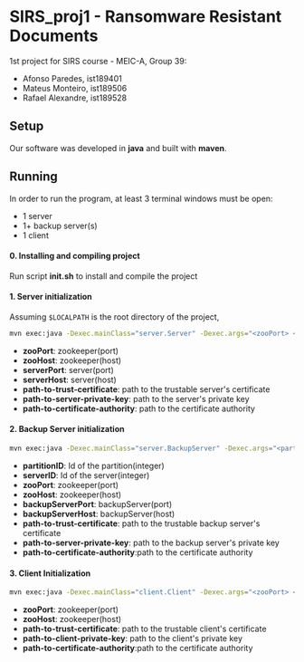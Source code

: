 # SIRS_proj1 - Ransomware Resistant Documents
1st project for SIRS course - MEIC-A, Group 39:
- Afonso Paredes, ist189401
- Mateus Monteiro, ist189506
- Rafael Alexandre, ist189528

## Setup

Our software was developed in **java** and built with **maven**.

## Running

In order to run the program, at least 3 terminal windows must be open:
- 1 server
- 1+ backup server(s)
- 1 client

#### 0. Installing and compiling project 

Run script **init.sh** to install and compile the project 

#### 1. Server initialization

Assuming `$LOCALPATH` is the root directory of the project,

```bash
mvn exec:java -Dexec.mainClass="server.Server" -Dexec.args="<zooPort> <zooHost> <serverPort> <serverHost> $LOCALPATH/<path-to-trust-certificate> $LOCALPATH/<path-to-server-private-key> $LOCALPATH/<path-to-certificate-authority>" 
```

- **zooPort**: zookeeper(port)
- **zooHost**: zookeeper(host)
- **serverPort**: server(port)
- **serverHost**: server(host)
- **path-to-trust-certificate**: path to the trustable server's certificate
- **path-to-server-private-key**: path to the server's private key
- **path-to-certificate-authority**: path to the certificate authority

#### 2. Backup Server initialization

```bash
mvn exec:java -Dexec.mainClass="server.BackupServer" -Dexec.args="<partitionID> <serverID> <zooPort> <zooHost> <backupServerPort> <backupServerHost> $LOCALPATH/<path-to-trust-certificate> $LOCALPATH/<path-to-backupServer-private-key> $LOCALPATH/<path-to-certificate-authority>" 
```

- **partitionID**: Id of the partition(integer)
- **serverID**: Id of the server(integer)
- **zooPort**: zookeeper(port)
- **zooHost**: zookeeper(host)
- **backupServerPort**: backupServer(port)
- **backupServerHost**: backupServer(host)
- **path-to-trust-certificate**: path to the trustable backup server's certificate
- **path-to-server-private-key**: path to the backup server's private key
- **path-to-certificate-authority**:path to the certificate authority


#### 3. Client Initialization
```bash
mvn exec:java -Dexec.mainClass="client.Client" -Dexec.args="<zooPort> <zooHost> $LOCALPATH/<path-to-trust-certificate> $LOCALPATH/<path-to-client-private-key> $LOCALPATH/<path-to-certificate-authority>" 
```

- **zooPort**: zookeeper(port)
- **zooHost**: zookeeper(host)
- **path-to-trust-certificate**: path to the trustable client's certificate
- **path-to-client-private-key**: path to the client's private key
- **path-to-certificate-authority**:path to the certificate authority
